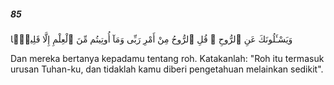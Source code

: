 ##### 85

<span class="ayah">وَيَسْـَٔلُونَكَ عَنِ ٱلرُّوحِ ۖ قُلِ ٱلرُّوحُ مِنْ أَمْرِ رَبِّى وَمَآ أُوتِيتُم مِّنَ ٱلْعِلْمِ إِلَّا قَلِيلًۭا</span>

<span class="ayah_translation">Dan mereka bertanya kepadamu tentang roh. Katakanlah: "Roh itu termasuk urusan Tuhan-ku, dan tidaklah kamu diberi pengetahuan melainkan sedikit".</span>
